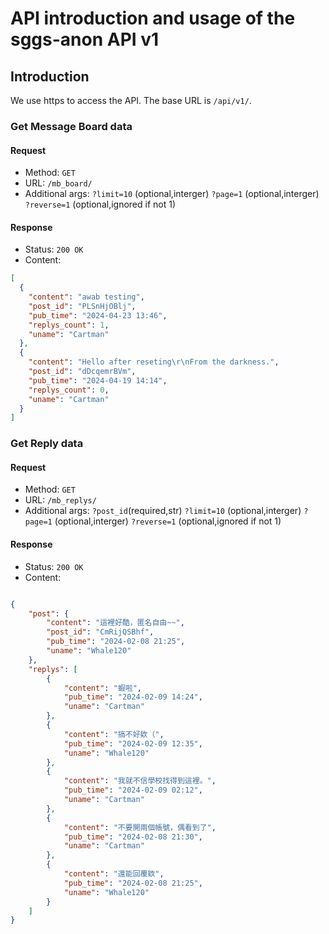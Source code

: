 # API introduction and usage of the sggs-anon API v1

## Introduction
We use https to access the API. The base URL is `/api/v1/`.

### Get Message Board data
#### Request
- Method: `GET`
- URL: `/mb_board/`
- Additional args: `?limit=10` (optional,interger) `?page=1` (optional,interger) `?reverse=1` (optional,ignored if not 1)

#### Response
- Status: `200 OK`
- Content: 
```json
[
  {
    "content": "awab testing",
    "post_id": "PLSnHjOBlj",
    "pub_time": "2024-04-23 13:46",
    "replys_count": 1,
    "uname": "Cartman"
  },
  {
    "content": "Hello after reseting\r\nFrom the darkness.",
    "post_id": "dDcqemrBVm",
    "pub_time": "2024-04-19 14:14",
    "replys_count": 0,
    "uname": "Cartman"
  }
]
```


### Get Reply data
#### Request
- Method: `GET`
- URL: `/mb_replys/`
- Additional args: `?post_id`(required,str) `?limit=10` (optional,interger) `?page=1` (optional,interger) `?reverse=1` (optional,ignored if not 1)

#### Response
- Status: `200 OK`
- Content:
```json

{
    "post": {
        "content": "這裡好酷，匿名自由~~",
        "post_id": "CmRijQSBhf",
        "pub_time": "2024-02-08 21:25",
        "uname": "Whale120"
    },
    "replys": [
        {
            "content": "蝦啦",
            "pub_time": "2024-02-09 14:24",
            "uname": "Cartman"
        },
        {
            "content": "搞不好欸（",
            "pub_time": "2024-02-09 12:35",
            "uname": "Whale120"
        },
        {
            "content": "我就不信學校找得到這裡。",
            "pub_time": "2024-02-09 02:12",
            "uname": "Cartman"
        },
        {
            "content": "不要開兩個帳號，偶看到了",
            "pub_time": "2024-02-08 21:30",
            "uname": "Cartman"
        },
        {
            "content": "還能回覆欸",
            "pub_time": "2024-02-08 21:25",
            "uname": "Whale120"
        }
    ]
}
```

